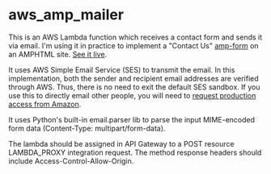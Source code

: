 # aws_amp_mailer

This is an AWS Lambda function which receives a contact form and sends it via email.  I'm using it in practice to implement a "Contact Us" [amp-form](https://amp.dev/documentation/components/amp-form/) on an AMPHTML site.  [See it live](https://www.k2photo.gallery/contact/).

It uses AWS Simple Email Service (SES) to transmit the email.  In this implementation, both the sender and recipient email addresses are verified through AWS.  Thus, there is no need to exit the default SES sandbox.  If you use this to directly email other people, you will need to [request production access from Amazon](https://docs.aws.amazon.com/ses/latest/DeveloperGuide/request-production-access.html).

It uses Python's built-in email.parser lib to parse the input MIME-encoded form data (Content-Type: multipart/form-data).

The lambda should be assigned in API Gateway to a POST resource LAMBDA_PROXY integration request.
The method response headers should include Access-Control-Allow-Origin.
